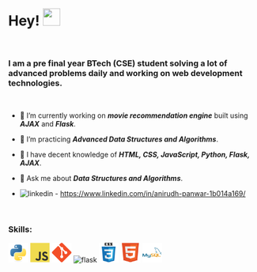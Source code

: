 # Hey! <img src="https://raw.githubusercontent.com/TheDudeThatCode/TheDudeThatCode/master/Assets/Hi.gif" width="35" height="35" style="max-width:100%;">

<br>


### I am a pre final year BTech (CSE) student solving a lot of advanced problems daily and working on web development technologies.


<br>


 
- 🔭 I’m currently working on ***movie recommendation engine*** built using ***AJAX*** and ***Flask***.


- 🌱 I’m practicing ***Advanced Data Structures and Algorithms***.


- 👯 I have decent knowledge of ***HTML, CSS, JavaScript, Python, Flask, AJAX***.


- 💬 Ask me about ***Data Structures and Algorithms***.


- <img height="30" src="https://user-images.githubusercontent.com/42828778/126117110-b9c383f8-950b-4d29-a8c2-4ca5390a4e4a.png" title="linkedin" style="max-width:100%;"> - https://www.linkedin.com/in/anirudh-panwar-1b014a169/

<br>

### Skills:

<img height="40" src="https://raw.githubusercontent.com/devicons/devicon/master/icons/python/python-original.svg" title="python" style="max-width:100%;"> <img height="40" src="https://raw.githubusercontent.com/devicons/devicon/master/icons/javascript/javascript-original.svg" title="javascript" style="max-width:100%;"> <img height="40" src="https://raw.githubusercontent.com/devicons/devicon/master/icons/git/git-original.svg" title="git" style="max-width:100%;"> <img height="40" src="https://camo.githubusercontent.com/cb2324a4c0e1910089f481d56e1f887d6e96114101987dfbb6ef6f9df1e0bf08/68747470733a2f2f7777772e766563746f726c6f676f2e7a6f6e652f6c6f676f732f706f636f6f5f666c61736b2f706f636f6f5f666c61736b2d69636f6e2e737667" title="flask" data-canonical-src="https://www.vectorlogo.zone/logos/pocoo_flask/pocoo_flask-icon.svg" style="max-width:100%;"> <img height="40" src="https://raw.githubusercontent.com/devicons/devicon/master/icons/css3/css3-original-wordmark.svg" title="css3" style="max-width:100%;"> <img height="40" src="https://raw.githubusercontent.com/devicons/devicon/master/icons/html5/html5-original.svg" title="html5" style="max-width:100%;"> <img height="40" src="https://raw.githubusercontent.com/devicons/devicon/master/icons/mysql/mysql-original-wordmark.svg" title="mysql" style="max-width:100%;">


